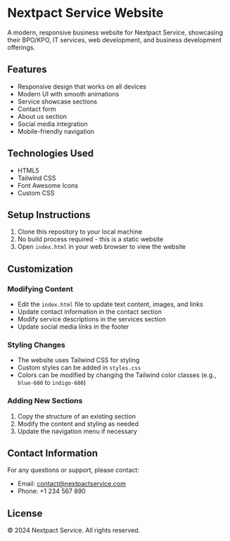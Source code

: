 # Nextpact Service Website

A modern, responsive business website for Nextpact Service, showcasing their BPO/KPO, IT services, web development, and business development offerings.

## Features

- Responsive design that works on all devices
- Modern UI with smooth animations
- Service showcase sections
- Contact form
- About us section
- Social media integration
- Mobile-friendly navigation

## Technologies Used

- HTML5
- Tailwind CSS
- Font Awesome Icons
- Custom CSS

## Setup Instructions

1. Clone this repository to your local machine
2. No build process required - this is a static website
3. Open `index.html` in your web browser to view the website

## Customization

### Modifying Content

- Edit the `index.html` file to update text content, images, and links
- Update contact information in the contact section
- Modify service descriptions in the services section
- Update social media links in the footer

### Styling Changes

- The website uses Tailwind CSS for styling
- Custom styles can be added in `styles.css`
- Colors can be modified by changing the Tailwind color classes (e.g., `blue-600` to `indigo-600`)

### Adding New Sections

1. Copy the structure of an existing section
2. Modify the content and styling as needed
3. Update the navigation menu if necessary

## Contact Information

For any questions or support, please contact:

- Email: contact@nextpactservice.com
- Phone: +1 234 567 890

## License

© 2024 Nextpact Service. All rights reserved.

